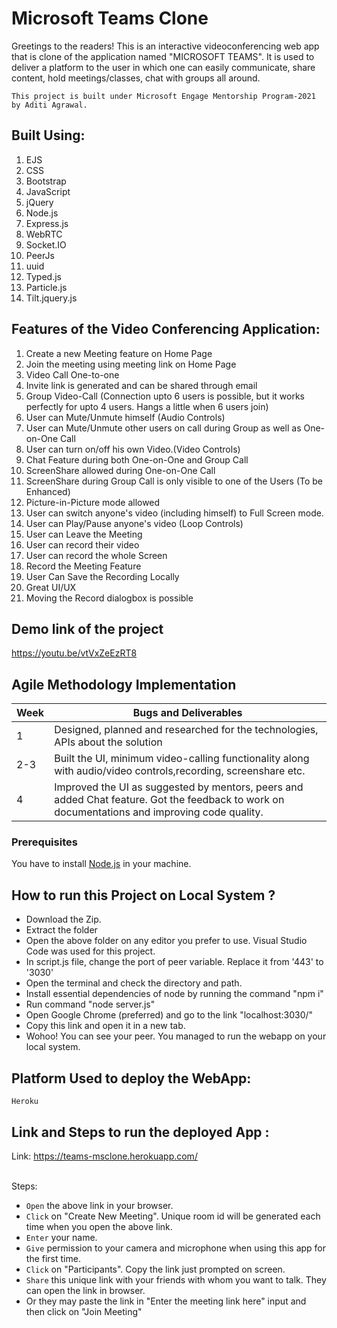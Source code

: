 # Microsoft Teams Clone

Greetings to the readers! This is an interactive videoconferencing web app that is clone of the application named "MICROSOFT TEAMS". It is used to deliver a platform to the user in which one can easily communicate, share content, hold meetings/classes, chat with groups all around. 

`This project is built under Microsoft Engage Mentorship Program-2021 by Aditi Agrawal.`


## Built Using: 
 1) EJS
 2) CSS
 3) Bootstrap
 4) JavaScript
 5) jQuery
 6) Node.js
 7) Express.js
 8) WebRTC
 9) Socket.IO
 10) PeerJs
 11) uuid
 12) Typed.js
 13) Particle.js
 14) Tilt.jquery.js
 

## Features of the Video Conferencing Application:
  1) Create a new Meeting feature on Home Page
  2) Join the meeting using meeting link on Home Page
  3) Video Call One-to-one
  2) Invite link is generated and can be shared through email
  3) Group Video-Call (Connection upto 6 users is possible, but it works perfectly for upto 4 users. Hangs a little when 6 users join)
  4) User can Mute/Unmute himself (Audio Controls)
  5) User can Mute/Unmute other users on call during Group as well as One-on-One Call
  6) User can turn on/off his own Video.(Video Controls)
  7) Chat Feature during both One-on-One and Group Call
  8) ScreenShare allowed during One-on-One Call
  9) ScreenShare during Group Call is only visible to one of the Users (To be Enhanced)
  10) Picture-in-Picture mode allowed
  11) User can switch anyone's video (including himself) to Full Screen mode.
  12) User can Play/Pause anyone's video (Loop Controls)
  13) User can Leave the Meeting
  14) User can record their video
  15) User can record the whole Screen
  16) Record the Meeting Feature
  17) User Can Save the Recording Locally
  18) Great UI/UX
  19) Moving the Record dialogbox is possible

## Demo link of the project

https://youtu.be/vtVxZeEzRT8

## Agile Methodology Implementation

| Week          | Bugs and Deliverables |         
| ------------- | ------------- | 
| 1     | Designed, planned and researched for the technologies, APIs about the solution | 
| 2-3    | Built the UI, minimum video-calling functionality along with audio/video controls,recording, screenshare etc. |  
| 4 | Improved the UI as suggested by mentors, peers and added Chat feature. Got the feedback to work on documentations and improving code quality. |  

### Prerequisites

You have to install [Node.js](https://nodejs.org/en/) in your machine.

## How to run this Project on Local System ?

* Download the Zip. 
* Extract the folder
* Open the above folder on any editor you prefer to use. Visual Studio Code was used for this project.
* In script.js file, change the port of peer variable. Replace it from '443' to '3030'
* Open the terminal and check the directory and path.
* Install essential dependencies of node by running the command "npm i"
* Run command "node server.js"
* Open Google Chrome (preferred) and go to the link "localhost:3030/"
* Copy this link and open it in a new tab.
* Wohoo! You can see your peer. You managed to run the webapp on your local system.

## Platform Used to deploy the WebApp:
`Heroku`


## Link and Steps to run the deployed App :
Link: https://teams-msclone.herokuapp.com/

<br />Steps:
* `Open` the above link in your browser.
* `Click` on "Create New Meeting". Unique room id will be generated each time when you open the above link.
* `Enter` your name.
* `Give` permission to your camera and microphone when using this app for the first time.
* `Click` on "Participants". Copy the link just prompted on screen.
* `Share` this unique link with your friends with whom you want to talk. They can open the link in browser.
* Or they may paste the link in "Enter the meeting link here" input and then click on "Join Meeting"





